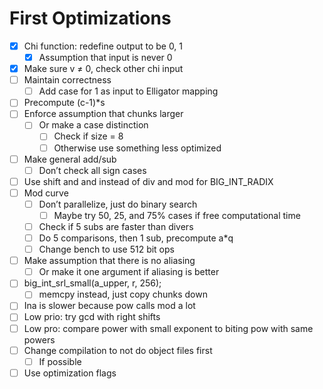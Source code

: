 # First Optimizations

- [x] Chi function: redefine output to be 0, 1
    - [x] Assumption that input is never 0
- [x] Make sure v ≠ 0, check other chi input
- [ ] Maintain correctness
    - [ ] Add case for 1 as input to Elligator mapping
- [ ] Precompute (c-1)*s
- [ ] Enforce assumption that chunks larger
    - [ ] Or make a case distinction
        - [ ] Check if size = 8
        - [ ] Otherwise use something less optimized
- [ ] Make general add/sub
    - [ ] Don’t check all sign cases
- [ ] Use shift and and instead of div and mod for BIG_INT_RADIX
- [ ] Mod curve
    - [ ] Don’t parallelize, just do binary search
        - [ ] Maybe try 50, 25, and 75% cases if free computational time
    - [ ] Check if 5 subs are faster than divers
    - [ ] Do 5 comparisons, then 1 sub, precompute a*q
    - [ ] Change bench to use 512 bit ops
- [ ] Make assumption that there is no aliasing
    - [ ] Or make it one argument if aliasing is better
- [ ] big\_int\_srl\_small(a\_upper, r, 256);
    - [ ] memcpy instead, just copy chunks down
- [ ] Ina is slower because pow calls mod a lot
- [ ] Low prio: try gcd with right shifts
- [ ] Low pro: compare power with small exponent to biting pow with same powers
- [ ] Change compilation to not do object files first
    - [ ] If possible
- [ ] Use optimization flags
